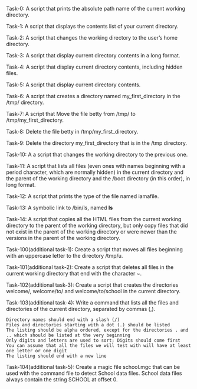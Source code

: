 Task-0: A script that prints the absolute path name of the current working directory.

Task-1: A script that displays the contents list of your current directory.

Task-2: A script that changes the working directory to the user’s home directory.

Task-3: A script that display current directory contents in a long format.

Task-4: A script that display current directory contents, including hidden files.

Task-5: A script that display current directory contents.

Task-6: A script that creates a directory named my_first_directory in the /tmp/ directory.

Task-7: A script that Move the file betty from /tmp/ to /tmp/my_first_directory.

Task-8: Delete the file betty in /tmp/my_first_directory.

Task-9: Delete the directory my_first_directory that is in the /tmp directory.

Task-10: A a script that changes the working directory to the previous one.

Task-11: A script that lists all files (even ones with names beginning with a period character, which are normally hidden) in the current directory and the parent of the working directory and the /boot directory (in this order), in long format.

Task-12: A script that prints the type of the file named iamafile.

Task-13: A symbolic link to /bin/ls, named __ls__

Task-14: A script that copies all the HTML files from the current working directory to the parent of the working directory, but only copy files that did not exist in the parent of the working directory or were newer than the versions in the parent of the working directory.

Task-100(additional task-1): Create a script that moves all files beginning with an uppercase letter to the directory /tmp/u.

Task-101(additional task-2): Create a script that deletes all files in the current working directory that end with the character ~.

Task-102(additional task-3): Create a script that creates the directories welcome/, welcome/to/ and welcome/to/school in the current directory.

Task-103(additional task-4): Write a command that lists all the files and directories of the current directory, separated by commas (,).

	Directory names should end with a slash (/)
	Files and directories starting with a dot (.) should be listed
	The listing should be alpha ordered, except for the directories . and .. which should be listed at the very beginning
	Only digits and letters are used to sort; Digits should come first
	You can assume that all the files we will test with will have at least one letter or one digit
	The listing should end with a new line

Task-104(additional task-5): Create a magic file school.mgc that can be used with the command file to detect School data files. School data files always contain the string SCHOOL at offset 0.
